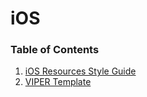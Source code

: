 # iOS

### Table of Contents

1. [iOS Resources Style Guide](https://github.com/mobillium/iOS-Guidelines/blob/master/resource-naming-guideline.md)
2. [VIPER Template](https://github.com/mobillium/iOS-Guidelines/tree/master/Viper%20Module.xctemplate)

